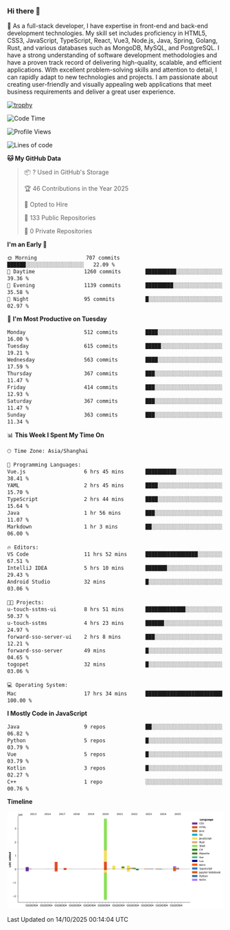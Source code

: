 ### Hi there 👋

🌱 As a full-stack developer, I have expertise in front-end and back-end development technologies. My skill set includes proficiency in HTML5, CSS3, JavaScript, TypeScript, React, Vue3, Node.js, Java, Spring, Golang, Rust, and various databases such as MongoDB, MySQL, and PostgreSQL. I have a strong understanding of software development methodologies and have a proven track record of delivering high-quality, scalable, and efficient applications. With excellent problem-solving skills and attention to detail, I can rapidly adapt to new technologies and projects. I am passionate about creating user-friendly and visually appealing web applications that meet business requirements and deliver a great user experience.

[![trophy](https://github-profile-trophy.vercel.app/?username=elton&rank=SECRET,SSS,SS,S,AAA,AA,A&theme=onedark&no-frame=true&margin-w=10)](https://github.com/ryo-ma/github-profile-trophy)

<!--START_SECTION:waka-->
![Code Time](http://img.shields.io/badge/Code%20Time-1%2C974%20hrs%2052%20mins-blue)

![Profile Views](http://img.shields.io/badge/Profile%20Views-0-blue)

![Lines of code](https://img.shields.io/badge/From%20Hello%20World%20I%27ve%20Written-5.9%20million%20lines%20of%20code-blue)

**🐱 My GitHub Data** 

> 📦 ? Used in GitHub's Storage 
 > 
> 🏆 46 Contributions in the Year 2025
 > 
> 💼 Opted to Hire
 > 
> 📜 133 Public Repositories 
 > 
> 🔑 0 Private Repositories 
 > 
**I'm an Early 🐤** 

```text
🌞 Morning                707 commits         ██████░░░░░░░░░░░░░░░░░░░   22.09 % 
🌆 Daytime                1260 commits        ██████████░░░░░░░░░░░░░░░   39.36 % 
🌃 Evening                1139 commits        █████████░░░░░░░░░░░░░░░░   35.58 % 
🌙 Night                  95 commits          █░░░░░░░░░░░░░░░░░░░░░░░░   02.97 % 
```
📅 **I'm Most Productive on Tuesday** 

```text
Monday                   512 commits         ████░░░░░░░░░░░░░░░░░░░░░   16.00 % 
Tuesday                  615 commits         █████░░░░░░░░░░░░░░░░░░░░   19.21 % 
Wednesday                563 commits         ████░░░░░░░░░░░░░░░░░░░░░   17.59 % 
Thursday                 367 commits         ███░░░░░░░░░░░░░░░░░░░░░░   11.47 % 
Friday                   414 commits         ███░░░░░░░░░░░░░░░░░░░░░░   12.93 % 
Saturday                 367 commits         ███░░░░░░░░░░░░░░░░░░░░░░   11.47 % 
Sunday                   363 commits         ███░░░░░░░░░░░░░░░░░░░░░░   11.34 % 
```


📊 **This Week I Spent My Time On** 

```text
🕑︎ Time Zone: Asia/Shanghai

💬 Programming Languages: 
Vue.js                   6 hrs 45 mins       ██████████░░░░░░░░░░░░░░░   38.41 % 
YAML                     2 hrs 45 mins       ████░░░░░░░░░░░░░░░░░░░░░   15.70 % 
TypeScript               2 hrs 44 mins       ████░░░░░░░░░░░░░░░░░░░░░   15.64 % 
Java                     1 hr 56 mins        ███░░░░░░░░░░░░░░░░░░░░░░   11.07 % 
Markdown                 1 hr 3 mins         ██░░░░░░░░░░░░░░░░░░░░░░░   06.00 % 

🔥 Editors: 
VS Code                  11 hrs 52 mins      █████████████████░░░░░░░░   67.51 % 
IntelliJ IDEA            5 hrs 10 mins       ███████░░░░░░░░░░░░░░░░░░   29.43 % 
Android Studio           32 mins             █░░░░░░░░░░░░░░░░░░░░░░░░   03.06 % 

🐱‍💻 Projects: 
u-touch-sstms-ui         8 hrs 51 mins       █████████████░░░░░░░░░░░░   50.37 % 
u-touch-sstms            4 hrs 23 mins       ██████░░░░░░░░░░░░░░░░░░░   24.97 % 
forward-sso-server-ui    2 hrs 8 mins        ███░░░░░░░░░░░░░░░░░░░░░░   12.21 % 
forward-sso-server       49 mins             █░░░░░░░░░░░░░░░░░░░░░░░░   04.65 % 
togopet                  32 mins             █░░░░░░░░░░░░░░░░░░░░░░░░   03.06 % 

💻 Operating System: 
Mac                      17 hrs 34 mins      █████████████████████████   100.00 % 
```

**I Mostly Code in JavaScript** 

```text
Java                     9 repos             ██░░░░░░░░░░░░░░░░░░░░░░░   06.82 % 
Python                   5 repos             █░░░░░░░░░░░░░░░░░░░░░░░░   03.79 % 
Vue                      5 repos             █░░░░░░░░░░░░░░░░░░░░░░░░   03.79 % 
Kotlin                   3 repos             █░░░░░░░░░░░░░░░░░░░░░░░░   02.27 % 
C++                      1 repo              ░░░░░░░░░░░░░░░░░░░░░░░░░   00.76 % 
```



**Timeline**

![Lines of Code chart](https://raw.githubusercontent.com/elton/elton/main/assets/bar_graph.png)


 Last Updated on 14/10/2025 00:14:04 UTC
<!--END_SECTION:waka-->

<!--
**elton/elton** is a ✨ _special_ ✨ repository because its `README.md` (this file) appears on your GitHub profile.

Here are some ideas to get you started:

- 🔭 I’m currently working on ...
- 🌱 I’m currently learning ...
- 👯 I’m looking to collaborate on ...
- 🤔 I’m looking for help with ...
- 💬 Ask me about ...
- 📫 How to reach me: ...
- 😄 Pronouns: ...
- ⚡ Fun fact: ...
-->
